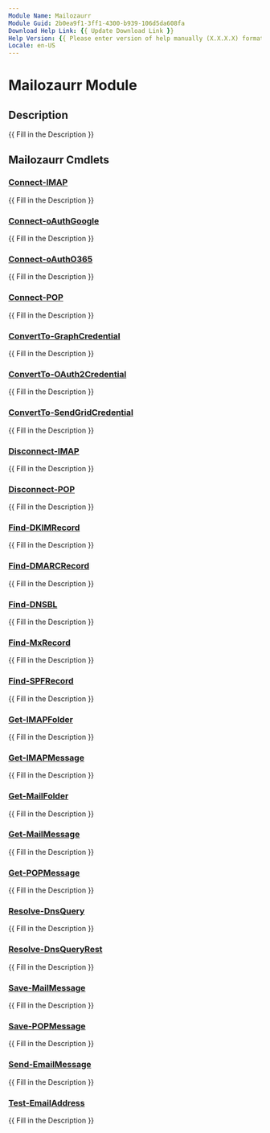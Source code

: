 ```yaml
---
Module Name: Mailozaurr
Module Guid: 2b0ea9f1-3ff1-4300-b939-106d5da608fa
Download Help Link: {{ Update Download Link }}
Help Version: {{ Please enter version of help manually (X.X.X.X) format }}
Locale: en-US
---
```


# Mailozaurr Module
## Description
{{ Fill in the Description }}

## Mailozaurr Cmdlets
### [Connect-IMAP](Connect-IMAP.md)
{{ Fill in the Description }}

### [Connect-oAuthGoogle](Connect-oAuthGoogle.md)
{{ Fill in the Description }}

### [Connect-oAuthO365](Connect-oAuthO365.md)
{{ Fill in the Description }}

### [Connect-POP](Connect-POP.md)
{{ Fill in the Description }}

### [ConvertTo-GraphCredential](ConvertTo-GraphCredential.md)
{{ Fill in the Description }}

### [ConvertTo-OAuth2Credential](ConvertTo-OAuth2Credential.md)
{{ Fill in the Description }}

### [ConvertTo-SendGridCredential](ConvertTo-SendGridCredential.md)
{{ Fill in the Description }}

### [Disconnect-IMAP](Disconnect-IMAP.md)
{{ Fill in the Description }}

### [Disconnect-POP](Disconnect-POP.md)
{{ Fill in the Description }}

### [Find-DKIMRecord](Find-DKIMRecord.md)
{{ Fill in the Description }}

### [Find-DMARCRecord](Find-DMARCRecord.md)
{{ Fill in the Description }}

### [Find-DNSBL](Find-DNSBL.md)
{{ Fill in the Description }}

### [Find-MxRecord](Find-MxRecord.md)
{{ Fill in the Description }}

### [Find-SPFRecord](Find-SPFRecord.md)
{{ Fill in the Description }}

### [Get-IMAPFolder](Get-IMAPFolder.md)
{{ Fill in the Description }}

### [Get-IMAPMessage](Get-IMAPMessage.md)
{{ Fill in the Description }}

### [Get-MailFolder](Get-MailFolder.md)
{{ Fill in the Description }}

### [Get-MailMessage](Get-MailMessage.md)
{{ Fill in the Description }}

### [Get-POPMessage](Get-POPMessage.md)
{{ Fill in the Description }}

### [Resolve-DnsQuery](Resolve-DnsQuery.md)
{{ Fill in the Description }}

### [Resolve-DnsQueryRest](Resolve-DnsQueryRest.md)
{{ Fill in the Description }}

### [Save-MailMessage](Save-MailMessage.md)
{{ Fill in the Description }}

### [Save-POPMessage](Save-POPMessage.md)
{{ Fill in the Description }}

### [Send-EmailMessage](Send-EmailMessage.md)
{{ Fill in the Description }}

### [Test-EmailAddress](Test-EmailAddress.md)
{{ Fill in the Description }}

